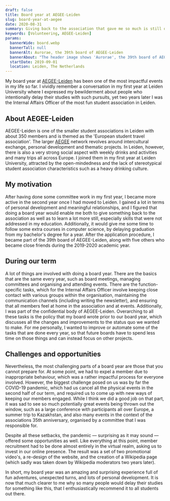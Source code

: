 ```yaml
---
draft: false
title: Board year at AEGEE-Leiden
slug: board-year-at-aegee
date: 2020-08-31
summary: Giving back to the association that gave me so much is still one of the best decisions I ever made.
keywords: [Volunteering, AEGEE-Leiden]
params:
  bannerWide: board.webp
  bannerTall: null
  bannerAlt: Aurorae, the 39th board of AEGEE-Leiden
  bannerAbout: "The header image shows 'Aurorae', the 39th board of AEGEE-Leiden, a few weeks prior to the start of our term. The photo was taken by [Wilke Geurds](https://www.wilkegeurds.nl/ 'Wilke Geurds website')."
  startDate: 2019-09-01
  location: Leiden, The Netherlands
---
```


My board year at [AEGEE-Leiden](https://www.aegee-leiden.nl/ "AEGEE-Leiden website") has been one of the most impactful events in my life so far. I vividly remember a conversation in my first year at Leiden University where I expressed my bewilderment about people who intentionally delay their studies with such pursuits, yet two years later I was the Internal Affairs Officer of the most fun student association in Leiden.

## About AEGEE-Leiden

AEGEE-Leiden is one of the smaller student associations in Leiden with about 350 members and is themed as the 'European student travel association'. The larger [AEGEE](https://www.aegee.org/) network revolves around intercultural exchange, personal development and thematic projects. In Leiden, however, there is also a very strong social aspect with weekly drinks and activities and many trips all across Europe. I joined them in my first year at Leiden University, attracted by the open-mindedness and the lack of stereotypical student association characteristics such as a heavy drinking culture.

## My motivation

After having done some committee work in my first year, I became more active in the second year once I had moved to Leiden. I gained a lot in terms of personal development and meaningful relationships, and I figured that doing a board year would enable me both to give something back to the association as well as to learn a lot more still, especially skills that were not addressed in my education. Additionally, it would give me some time to follow some extra courses in computer science, by delaying graduation from my bachelor's degree for a year. After the application procedure, I became part of the 39th board of AEGEE-Leiden, along with five others who became close friends during the 2019-2020 academic year.

## During our term

A lot of things are involved with doing a board year. There are the basics that are the same every year, such as board meetings, managing committees and organising and attending events. There are the function-specific tasks, which for the Internal Affairs Officer involve keeping close contact with various groups within the organisation, maintaining the communication channels (including writing the newsletter), and ensuring that all members feel at home in the association and at events. Additionally, I was part of the confidential body of AEGEE-Leiden. Overarching to all these tasks is the policy that my board wrote prior to our board year, which discusses all the changes and improvements to the status quo we wanted to make. For me personally, I wanted to improve or automate some of the tasks that are done every year, so that future boards have to spend less time on those things and can instead focus on other projects.

## Challenges and opportunities

Nevertheless, the most challenging parts of a board year are those that you cannot prepare for. At some point, we had to expel a member due to inappropriate behaviour, which was a rather impactful process for everyone involved. However, the biggest challenge posed on us was by far the COVID-19 pandemic, which had us cancel all the physical events in the second half of our term, and required us to come up with new ways of keeping our members engaged. While I think we did a good job on that part, it was sad to see so much potentially great events being thrown out the window, such as a large conference with participants all over Europe, a summer trip to Kazakhstan, and also many events in the context of the associations 35th anniversary, organised by a committee that I was responsible for.

Despite all these setbacks, the pandemic — surprising as it may sound — offered some opportunities as well. Like everything at this point, member recruitment had to be done almost entirely in the virtual realm, asking us to invest in our online presence. The result was a set of two promotional video's, a re-design of the website, and the creation of a Wikipedia page (which sadly was taken down by Wikipedia moderators two years later).

In short, my board year was an amazing and surprising experience full of fun adventures, unexpected turns, and lots of personal development. It is now that much clearer to me why so many people would delay their studies for something like this, that I enthusiastically recommend it to all students out there.
